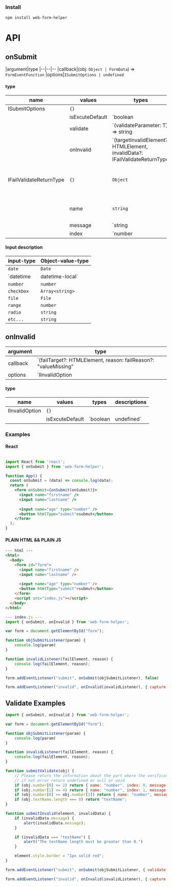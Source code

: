 ### Install

    npm install web-form-helper
# API
## onSubmit
|argument|type
|--|--|--
|callback|(obj: `Object | FormData`) => `FormEventFunction`
|options|`ISubmitOptions | undefined`
#### type
|name|values|types|descriptions
|--|--|--|--
|ISubmitOptions| `{}`
||isExcuteDefault|`boolean | undefined`| 이벤트에 기본적으로 걸려있는 액션을 실행하는 것의 여부를 나타냅니다. 기본은 false 입니다.
||validate|`(validateParameter: T) => string | IFailValidateReturnType | undefined`| 직접 검증하는 로직을 작성합니다. 검증 오류가 나는 부분의 name을 return하거나, `IFailValidateReturnType`에 맞게 return 합니다. 없을 경우 return 하지 않습니다.
||onInvalid|`(targetInvalidElement?: HTMLElement, invalidData?: IFailValidateReturnType | string) => void`|validate에서 return 받은 것이 있을 경우 실행하게 됩니다.
|IFailValidateReturnType|`{}`|`Object`|validate에서 return 하는 타입으로 다음과 같은 형식으로 return 을 하게 됩니다.
||name|`string`|validate 오류가 발생한 input의 name으로 필수 입니다.
||message|`string | undefined`|validate 오류가 발생 할 때, 추가적으로 메세지를 작성해서 return 합니다. 기본은 `undefined`입니다.
||index|`number | undefined`|validate 오류가 발생 한, input 중에서 동일한 name이 있을 경우에 몇 번째에서 발생한지 알려줄주는 필드 입니다. 기본은 0입니다.
#### Input description
|input-type|Object-value-type|
|--|--|
|`date`| `Date`
|`datetime | datetime-local`|`Date`
|`number`|`number`
|`checkbox`|`Array<string>`
|`file`|`File`
|`range`|`number`
|`radio`|`string`
|`etc...`|`string`
## onInvalid
|argument|type
|--|--
|callback|`(failTarget?: HTMLElement, reason: failReason?: "valueMissing" | "valid" | "typeMismatch" | "tooShort" | "tooLong" | "rangeUnderflow" | "rangeOverflow" | "badInput" | "customError" | "patternMismatch") => void`
|options|`IInvalidOption | undefined`
#### type
|name|values|types|descriptions
|--|--|--|--
|IInvalidOption|`{}`
||isExcuteDefault|`boolean | undefined`|이벤트에 기본적으로 걸려있는 액션을 실행하는 것의 여부를 나타냅니다. 기본은 false 입니다.

### Examples
#### React
```jsx

import React from 'react';
import { onSubmit } from 'web-form-helper';

function App() {
  const onSubmit = (data) => console.log(data);
  return (
    <form onSubmit={onSubmit(onSubmit)}>
      <input name="firstname" />
      <input name="lastname" />
      
      <input name="age" type="number" />
      <button htmlType="submit">submut</button>
    </form>
  );
}
```
#### PLAIN HTML && PLAIN JS
```html
--- html ---
<html>
  <body>
    <form id="form">
      <input name="firstname" />
      <input name="lastname" />
      
      <input name="age" type="number" />
      <button htmlType="submit">submut</button>
    </form>
    <script src="index.js"></script>
  </body>
</html>
```
```js 
--- index.js ---
import { onSubmit, onInvalid } from 'web-form-helper';

var form = document.getElementById("form");

function objSubmitListener(param) {
	console.log(param)
}

function invalidListener(failElement, reason) {
	console.log(failElement, reason);
}

form.addEventListener("submit", onSubmit(objSubmitListener), false)

form.addEventListener("invalid", onInvalid(invalidListener), { capture: true })

```

## Validate Examples
```js
import { onSubmit, onInvalid } from 'web-form-helper';

var form = document.getElementById("form");

function objSubmitListener(param) {
	console.log(param)
}

function invalidListener(failElement, reason) {
	console.log(failElement, reason);
}

function submitValidate(obj) {
	// Please return the information about the part where the verification error occurs.
	// if not error return undefined or null or void
	if (obj.number[0] <= 2) return { name: "number", index: 0, message: "The first number must be greater than 2." };
	if (obj.number[1] <= 4) return { name: "number", index: 1, message: "The second number must be greater than 4." };
	if (obj.number[0] >= obj.number[1]) return { name: "number", message: "The first number should be less than the second number." }
	if (obj.textName.length === 0) return "textName";
}

function submitInvalid(element, invalidData) {
	if (invalidData.message) {
		alert(invalidData.message);
	}

	if (invalidData === "textName") {
		alert("The textName length must be greater than 0.")
	}

	element.style.border = "1px solid red";
}

form.addEventListener("submit", onSubmit(objSubmitListener, { validate: submitValidate, onInvalid: submitInvalid }), false)

form.addEventListener("invalid", onInvalid(invalidListener), { capture: true })
```